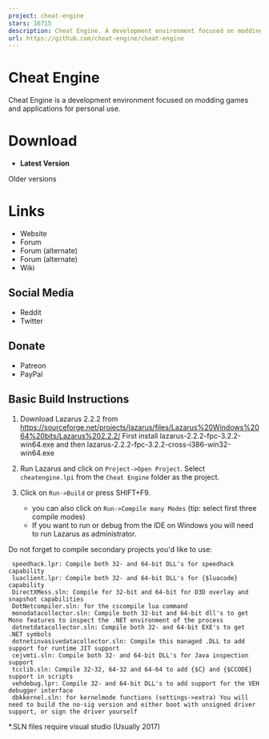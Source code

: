 ```yaml
---
project: cheat-engine
stars: 16715
description: Cheat Engine. A development environment focused on modding
url: https://github.com/cheat-engine/cheat-engine
---
```


Cheat Engine
============

Cheat Engine is a development environment focused on modding games and applications for personal use.

Download
========

-   **Latest Version**

Older versions

Links
=====

-   Website
-   Forum
-   Forum (alternate)
-   Forum (alternate)
-   Wiki

Social Media
------------

-   Reddit
-   Twitter

Donate
------

-   Patreon
-   PayPal

Basic Build Instructions
------------------------

1.  Download Lazarus 2.2.2 from https://sourceforge.net/projects/lazarus/files/Lazarus%20Windows%2064%20bits/Lazarus%202.2.2/ First install lazarus-2.2.2-fpc-3.2.2-win64.exe and then lazarus-2.2.2-fpc-3.2.2-cross-i386-win32-win64.exe
    
2.  Run Lazarus and click on `Project->Open Project`. Select `cheatengine.lpi` from the `Cheat Engine` folder as the project.
    
3.  Click on `Run->Build` or press SHIFT+F9.
    
    -   you can also click on `Run->Compile many Modes` (tip: select first three compile modes)
    -   If you want to run or debug from the IDE on Windows you will need to run Lazarus as administrator.

Do not forget to compile secondary projects you'd like to use:

```
 speedhack.lpr: Compile both 32- and 64-bit DLL's for speedhack capability
 luaclient.lpr: Compile both 32- and 64-bit DLL's for {$luacode} capability
 DirectXMess.sln: Compile for 32-bit and 64-bit for D3D overlay and snapshot capabilities
 DotNetcompiler.sln: for the cscompile lua command
 monodatacollector.sln: Compile both 32-bit and 64-bit dll's to get Mono features to inspect the .NET environment of the process    
 dotnetdatacollector.sln: Compile both 32- and 64-bit EXE's to get .NET symbols
 dotnetinvasivedatacollector.sln: Compile this managed .DLL to add support for runtime JIT support
 cejvmti.sln: Compile both 32- and 64-bit DLL's for Java inspection support
 tcclib.sln: Compile 32-32, 64-32 and 64-64 to add {$C} and {$CCODE} support in scripts
 vehdebug.lpr: Compile 32- and 64-bit DLL's to add support for the VEH debugger interface
 dbkkernel.sln: for kernelmode functions (settings->extra) You will need to build the no-sig version and either boot with unsigned driver support, or sign the driver yourself    
```

\*.SLN files require visual studio (Usually 2017)
